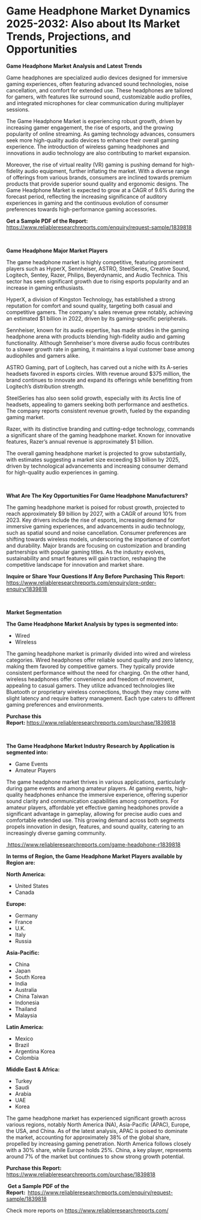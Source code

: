 <p><h1>Game Headphone Market Dynamics 2025-2032: Also about Its Market Trends, Projections, and Opportunities</h1></p><p><strong>Game Headphone Market Analysis and Latest Trends</strong></p>
<p><p>Game headphones are specialized audio devices designed for immersive gaming experiences, often featuring advanced sound technologies, noise cancellation, and comfort for extended use. These headphones are tailored for gamers, with features like surround sound, customizable audio profiles, and integrated microphones for clear communication during multiplayer sessions.</p><p>The Game Headphone Market is experiencing robust growth, driven by increasing gamer engagement, the rise of esports, and the growing popularity of online streaming. As gaming technology advances, consumers seek more high-quality audio devices to enhance their overall gaming experience. The introduction of wireless gaming headphones and innovations in audio technology are also contributing to market expansion.</p><p>Moreover, the rise of virtual reality (VR) gaming is pushing demand for high-fidelity audio equipment, further inflating the market. With a diverse range of offerings from various brands, consumers are inclined towards premium products that provide superior sound quality and ergonomic designs. The Game Headphone Market is expected to grow at a CAGR of 9.6% during the forecast period, reflecting the increasing significance of auditory experiences in gaming and the continuous evolution of consumer preferences towards high-performance gaming accessories.</p></p>
<p><strong>Get a Sample PDF of the Report:&nbsp;</strong> <a href="https://www.reliableresearchreports.com/enquiry/request-sample/1839818?utm_campaign=3022&utm_medium=2&utm_source=Github&utm_content=ia&utm_term=06042025&utm_id=game-headphone">https://www.reliableresearchreports.com/enquiry/request-sample/1839818</a></p>
<p>&nbsp;</p>
<p><strong>Game Headphone Major Market Players</strong></p>
<p><p>The game headphone market is highly competitive, featuring prominent players such as HyperX, Sennheiser, ASTRO, SteelSeries, Creative Sound, Logitech, Sentey, Razer, Philips, Beyerdynamic, and Audio Technica. This sector has seen significant growth due to rising esports popularity and an increase in gaming enthusiasts.</p><p>HyperX, a division of Kingston Technology, has established a strong reputation for comfort and sound quality, targeting both casual and competitive gamers. The company's sales revenue grew notably, achieving an estimated $1 billion in 2022, driven by its gaming-specific peripherals.</p><p>Sennheiser, known for its audio expertise, has made strides in the gaming headphone arena with products blending high-fidelity audio and gaming functionality. Although Sennheiser's more diverse audio focus contributes to a slower growth rate in gaming, it maintains a loyal customer base among audiophiles and gamers alike.</p><p>ASTRO Gaming, part of Logitech, has carved out a niche with its A-series headsets favored in esports circles. With revenue around $375 million, the brand continues to innovate and expand its offerings while benefitting from Logitech’s distribution strength.</p><p>SteelSeries has also seen solid growth, especially with its Arctis line of headsets, appealing to gamers seeking both performance and aesthetics. The company reports consistent revenue growth, fueled by the expanding gaming market.</p><p>Razer, with its distinctive branding and cutting-edge technology, commands a significant share of the gaming headphone market. Known for innovative features, Razer’s annual revenue is approximately $1 billion.</p><p>The overall gaming headphone market is projected to grow substantially, with estimates suggesting a market size exceeding $3 billion by 2025, driven by technological advancements and increasing consumer demand for high-quality audio experiences in gaming.</p></p>
<p>&nbsp;</p>
<p><strong>What Are The Key Opportunities For Game Headphone Manufacturers?</strong></p>
<p><p>The gaming headphone market is poised for robust growth, projected to reach approximately $9 billion by 2027, with a CAGR of around 10% from 2023. Key drivers include the rise of esports, increasing demand for immersive gaming experiences, and advancements in audio technology, such as spatial sound and noise cancellation. Consumer preferences are shifting towards wireless models, underscoring the importance of comfort and durability. Major brands are focusing on customization and branding partnerships with popular gaming titles. As the industry evolves, sustainability and smart features will gain traction, reshaping the competitive landscape for innovation and market share.</p></p>
<p><strong>Inquire or Share Your Questions If Any Before Purchasing This Report:</strong> <a href="https://www.reliableresearchreports.com/enquiry/pre-order-enquiry/1839818?utm_campaign=3022&utm_medium=2&utm_source=Github&utm_content=ia&utm_term=06042025&utm_id=game-headphone">https://www.reliableresearchreports.com/enquiry/pre-order-enquiry/1839818</a></p>
<p>&nbsp;</p>
<p><strong>Market Segmentation</strong></p>
<p><strong>The Game Headphone Market Analysis by types is segmented into:</strong></p>
<p><ul><li>Wired</li><li>Wireless</li></ul></p>
<p><p>The gaming headphone market is primarily divided into wired and wireless categories. Wired headphones offer reliable sound quality and zero latency, making them favored by competitive gamers. They typically provide consistent performance without the need for charging. On the other hand, wireless headphones offer convenience and freedom of movement, appealing to casual gamers. They utilize advanced technologies like Bluetooth or proprietary wireless connections, though they may come with slight latency and require battery management. Each type caters to different gaming preferences and environments.</p></p>
<p><strong>Purchase this Report:&nbsp;</strong><a href="https://www.reliableresearchreports.com/purchase/1839818?utm_campaign=3022&utm_medium=2&utm_source=Github&utm_content=ia&utm_term=06042025&utm_id=game-headphone">https://www.reliableresearchreports.com/purchase/1839818</a></p>
<p>&nbsp;</p>
<p><strong>The Game Headphone Market Industry Research by Application is segmented into:</strong></p>
<p><ul><li>Game Events</li><li>Amateur Players</li></ul></p>
<p><p>The game headphone market thrives in various applications, particularly during game events and among amateur players. At gaming events, high-quality headphones enhance the immersive experience, offering superior sound clarity and communication capabilities among competitors. For amateur players, affordable yet effective gaming headphones provide a significant advantage in gameplay, allowing for precise audio cues and comfortable extended use. This growing demand across both segments propels innovation in design, features, and sound quality, catering to an increasingly diverse gaming community.</p></p>
<p><a href="https://www.reliableresearchreports.com/game-headphone-r1839818?utm_campaign=3022&utm_medium=2&utm_source=Github&utm_content=ia&utm_term=06042025&utm_id=game-headphone">&nbsp;https://www.reliableresearchreports.com/game-headphone-r1839818</a></p>
<p><strong>In terms of Region, the Game Headphone Market Players available by Region are:</strong></p>
<p>
    <p> <strong> North America: </strong>
        <ul>
            <li>United States</li>
            <li>Canada</li>
        </ul>
        </p> 
    <p> <strong> Europe: </strong>
        <ul>
            <li>Germany</li>
            <li>France</li>
            <li>U.K.</li>
            <li>Italy</li>
            <li>Russia</li>
        </ul>
        </p> 
    <p> <strong> Asia-Pacific: </strong>
        <ul>
            <li>China</li>
            <li>Japan</li>
            <li>South Korea</li>
            <li>India</li>
            <li>Australia</li>
            <li>China Taiwan</li>
            <li>Indonesia</li>
            <li>Thailand</li>
            <li>Malaysia</li>
        </ul>
        </p> 
    <p> <strong> Latin America: </strong>
        <ul>
            <li>Mexico</li>
            <li>Brazil</li>
            <li>Argentina Korea</li>
            <li>Colombia</li>
        </ul>
        </p> 
    <p> <strong> Middle East & Africa: </strong>
        <ul>
            <li>Turkey</li>
            <li>Saudi</li>
            <li>Arabia</li>
            <li>UAE</li>
            <li>Korea</li>
        </ul>
    </p>
    </p>
<p><p>The game headphone market has experienced significant growth across various regions, notably North America (NA), Asia-Pacific (APAC), Europe, the USA, and China. As of the latest analysis, APAC is poised to dominate the market, accounting for approximately 38% of the global share, propelled by increasing gaming penetration. North America follows closely with a 30% share, while Europe holds 25%. China, a key player, represents around 7% of the market but continues to show strong growth potential.</p></p>
<p><strong>Purchase this Report: </strong><a href="https://www.reliableresearchreports.com/purchase/1839818?utm_campaign=3022&utm_medium=2&utm_source=Github&utm_content=ia&utm_term=06042025&utm_id=game-headphone">https://www.reliableresearchreports.com/purchase/1839818</a></p>
<p>&nbsp;<strong>Get a Sample PDF of the Report:&nbsp;&nbsp;</strong><a href="https://www.reliableresearchreports.com/enquiry/request-sample/1839818?utm_campaign=3022&utm_medium=2&utm_source=Github&utm_content=ia&utm_term=06042025&utm_id=game-headphone">https://www.reliableresearchreports.com/enquiry/request-sample/1839818</a></p>
<p><strong></strong></p>
<p>Check more reports on <a href="https://www.reliableresearchreports.com/?utm_campaign=3022&utm_medium=2&utm_source=Github&utm_content=ia&utm_term=06042025&utm_id=game-headphone">https://www.reliableresearchreports.com/</a></p>